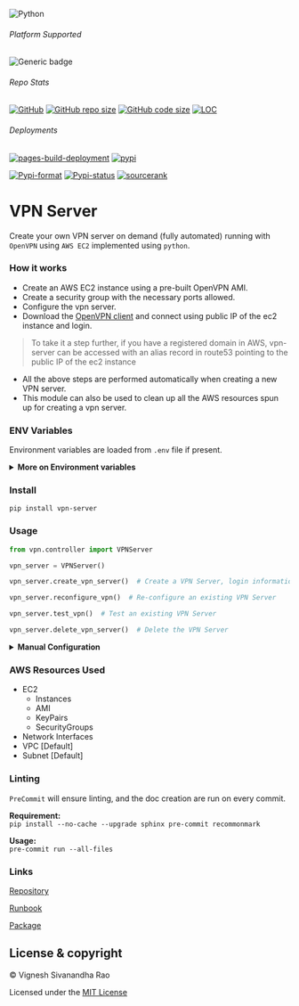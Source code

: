 ![Python](https://img.shields.io/badge/python-3.8%20%7C%203.9%20%7C%203.10%20%7C%203.11-blue)

###### Platform Supported
![Generic badge](https://img.shields.io/badge/Platform-MacOS|Windows-1f425f.svg)

###### Repo Stats
[![GitHub](https://img.shields.io/github/license/thevickypedia/vpn-server)](https://github.com/thevickypedia/vpn-server/blob/main/LICENSE)
[![GitHub repo size](https://img.shields.io/github/repo-size/thevickypedia/vpn-server)](https://api.github.com/repos/thevickypedia/vpn-server)
[![GitHub code size](https://img.shields.io/github/languages/code-size/thevickypedia/vpn-server)](https://api.github.com/repos/thevickypedia/vpn-server)
[![LOC](https://img.shields.io/tokei/lines/github/thevickypedia/vpn-server)](https://api.github.com/repos/thevickypedia/vpn-server)

###### Deployments
[![pages-build-deployment](https://github.com/thevickypedia/vpn-server/actions/workflows/pages/pages-build-deployment/badge.svg)](https://github.com/thevickypedia/vpn-server/actions/workflows/pages/pages-build-deployment)
[![pypi](https://github.com/thevickypedia/vpn-server/actions/workflows/python-publish.yml/badge.svg)](https://github.com/thevickypedia/vpn-server/actions/workflows/python-publish.yml)

[![Pypi-format](https://img.shields.io/pypi/format/vpn-server)](https://pypi.org/project/vpn-server/#files)
[![Pypi-status](https://img.shields.io/pypi/status/vpn-server)](https://pypi.org/project/vpn-server)
[![sourcerank](https://img.shields.io/librariesio/sourcerank/pypi/vpn-server)](https://libraries.io/pypi/vpn-server)

# VPN Server
Create your own VPN server on demand (fully automated) running with `OpenVPN` using `AWS EC2` implemented using `python`.

### How it works
- Create an AWS EC2 instance using a pre-built OpenVPN AMI.
- Create a security group with the necessary ports allowed.
- Configure the vpn server.
- Download the [OpenVPN client](https://openvpn.net/vpn-client/) and connect using public IP of the ec2 instance and login.
> To take it a step further, if you have a registered domain in AWS,
> vpn-server can be accessed with an alias record in route53 pointing to the public IP of the ec2 instance
- All the above steps are performed automatically when creating a new VPN server.
- This module can also be used to clean up all the AWS resources spun up for creating a vpn server.

### ENV Variables
Environment variables are loaded from `.env` file if present.

<details>
<summary><strong>More on Environment variables</strong></summary>

Use [cloudping.info](https://www.cloudping.info/) to pick the fastest (from current location) available region.

- **VPN_USERNAME** - Username to access `OpenVPN Connect` client. Defaults to login profile or `openvpn`
- **VPN_PASSWORD** - Password to access `OpenVPN Connect` client. Defaults to `awsVPN2021`
- **IMAGE_ID** - AMI ID to be used. Defaults to a pre-built AMI for the US regions.
- **INSTANCE_TYPE** - Instance type to use for the VPN server. Defaults to `t2.nano`, use `t2.micro` when on free-tier.
- **DOMAIN** - Domain name for the hosted zone.
- **RECORD_NAME** - Alias record name using which the VPN server has to be accessed.

**To get notification about login information:**<br>
- **GMAIL_USER** - Username of the gmail account.
- **GMAIL_PASS** - Password of the gmail account.
- **RECIPIENT** - Email address to which the notification has to be sent.
- **PHONE** - Phone number to which the notification has to be sent (Only works for `US` based cellular)

Optionally `env vars` for AWS config (`AWS_ACCESS_KEY`, `AWS_SECRET_KEY`, `AWS_REGION_NAME`) can be setup.
</details>

### Install
`pip install vpn-server`

### Usage
```python
from vpn.controller import VPNServer

vpn_server = VPNServer()

vpn_server.create_vpn_server()  # Create a VPN Server, login information will be saved to a JSON file

vpn_server.reconfigure_vpn()  # Re-configure an existing VPN Server

vpn_server.test_vpn()  # Test an existing VPN Server

vpn_server.delete_vpn_server()  # Delete the VPN Server
```

<details>
<summary><strong>Manual Configuration</strong></summary>

*Following are the prompts and response required to configure the VPN server.*

- Are you sure you want to continue connecting (yes/no)? `yes` 
1. Please enter 'yes' to indicate your agreement [no]: `yes`
2. Will this be the primary Access Server node? Default: `yes`
3. Please specify the network interface and IP address to be used by the Admin Web UI: `Default: all interfaces: 0.0.0.0`
4. Please specify the port number for the Admin Web UI. Default: `943`
5. Please specify the TCP port number for the OpenVPN Daemon. Default: `443`
6. Should client traffic be routed by default through the VPN? `yes`
7. Should client DNS traffic be routed by default through the VPN? Default: `No`
8. Use local authentication via internal DB? Default: `yes`
9. Should private subnets be accessible to clients by default? Default: `yes`
10. Do you wish to login to the Admin UI as "openvpn"? Default: `yes`
11. Specify the username for an existing user or for the new user account: `{USERNAME}`
12. Type the password for the 'vicky' account: `{PASSWORD}`
13. Confirm the password for the 'vicky' account: `{PASSWORD}`
14. Please specify your Activation key (or leave blank to specify later): `{ENTER/RETURN}`

- Download the `OpenVPN` application and get connected to the VPN server.

</details>

### AWS Resources Used
- EC2
  - Instances
  - AMI
  - KeyPairs
  - SecurityGroups
- Network Interfaces
- VPC [Default]
- Subnet [Default]

### Linting
`PreCommit` will ensure linting, and the doc creation are run on every commit.

**Requirement:**
<br>
`pip install --no-cache --upgrade sphinx pre-commit recommonmark`

**Usage:**
<br>
`pre-commit run --all-files`

### Links
[Repository](https://github.com/thevickypedia/vpn-server)

[Runbook](https://thevickypedia.github.io/vpn-server/)

[Package](https://pypi.org/project/vpn-server/)

## License & copyright

&copy; Vignesh Sivanandha Rao

Licensed under the [MIT License](https://github.com/thevickypedia/vpn-server/blob/main/LICENSE)
